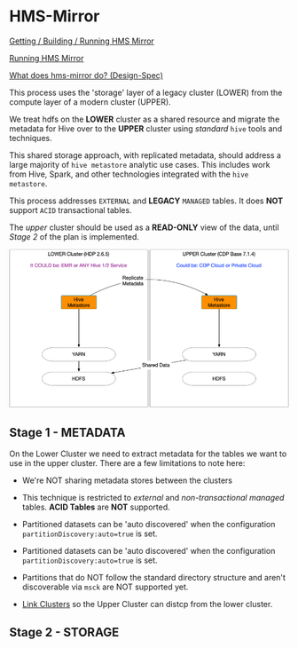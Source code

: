 # HMS-Mirror

[Getting / Building / Running HMS Mirror](./setup.md)

[Running HMS Mirror](./running.md)

[What does hms-mirror do? (Design-Spec)](./design-spec.md)

This process uses the 'storage' layer of a legacy cluster (LOWER) from the compute layer of a modern cluster (UPPER).

We treat hdfs on the **LOWER** cluster as a shared resource and migrate the metadata for Hive over to the **UPPER** cluster using _standard_ `hive` tools and techniques.

This shared storage approach, with replicated metadata, should address a large majority of `hive metastore` analytic use cases.  This includes work from Hive, Spark, and other technologies integrated with the `hive metastore`.

This process addresses `EXTERNAL` and **LEGACY** `MANAGED` tables.  It does **NOT** support `ACID` transactional tables.

The _upper_ cluster should be used as a **READ-ONLY** view of the data, until _Stage 2_ of the plan is implemented.

![hms-mirror](./images/HMS-Mirror.png)

## Stage 1 - METADATA

On the Lower Cluster we need to extract metadata for the tables we want to use in the upper cluster.  There are a few limitations to note here:
- We're NOT sharing metadata stores between the clusters
- This technique is restricted to _external_ and _non-transactional managed_ tables.  **ACID Tables** are **NOT** supported.
- Partitioned datasets can be 'auto discovered' when the configuration `partitionDiscovery:auto=true` is set.
- Partitioned datasets can be 'auto discovered' when the configuration `partitionDiscovery:auto=true` is set.
  
- Partitions that do NOT follow the standard directory structure and aren't discoverable via `msck` are NOT supported yet.

- [Link Clusters](./link_clusters.md) so the Upper Cluster can distcp from the lower cluster.


## Stage 2 - STORAGE






